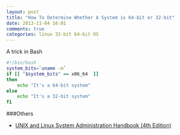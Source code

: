 ```yaml
---
layout: post
title: "How To Determine Whether A System is 64-bit or 32-bit"
date: 2013-11-04 16:01
comments: true
categories: linux 32-bit 64-bit OS
---
```

A trick in Bash
```bash 
#!/bin/bash
system_bits=`uname -m`
if [[ "$system_bits" == x86_64  ]]
then
    echo "It's a 64-bit system"
else
    echo "It's a 32-bit system"
fi

```


###Others
  * <a href="http://www.amazon.com/gp/product/0131480057/ref=as_li_tl?ie=UTF8&camp=1789&creative=9325&creativeASIN=0131480057&linkCode=as2&tag=droidyueblog-20&linkId=WHU4MINVD7K3ZNME">UNIX and Linux System Administration Handbook (4th Edition)</a><img src="http://ir-na.amazon-adsystem.com/e/ir?t=droidyueblog-20&l=as2&o=1&a=0131480057" width="1" height="1" border="0" alt="" style="border:none !important; margin:0px !important;" />

